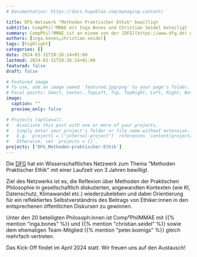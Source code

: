 ```yaml
---
# Documentation: https://docs.hugoblox.com/managing-content/

title: DFG-Netzwerk "Methoden Praktischer Ethik" bewilligt
subtitle: CompPhil²MMAE mit Inga Bones und Christian Seidel beteiligt
summary: CompPhil²MMAE ist an einem von der [DFG](https://www.dfg.de) geförderten Wissenschaftliches Netzwerk zu "Methoden Praktischer Ethik" beteiligt. Das Netzwerk wird moralphilosophische Methoden in angewandten ethischen Kontexten (wie KI, Datenschutz, Klimawandel etc.) untersuchen und die Rolle von Ethiker:innen in den entsprechenen öffentlichen Diskursen reflektieren.
authors: [inga.bones,christian.seidel]
tags: [highlight]
categories: []
date: 2024-03-31T20:26:14+01:00
lastmod: 2024-03-31T20:26:14+01:00
featured: false
draft: false

# Featured image
# To use, add an image named `featured.jpg/png` to your page's folder.
# Focal points: Smart, Center, TopLeft, Top, TopRight, Left, Right, BottomLeft, Bottom, BottomRight.
image:
  caption: ""
  preview_only: false

# Projects (optional).
#   Associate this post with one or more of your projects.
#   Simply enter your project's folder or file name without extension.
#   E.g. `projects = ["internal-project"]` references `content/project/deep-learning/index.md`.
#   Otherwise, set `projects = []`.
projects: ['DFG_Methoden-praktischer-Ethik']
---
```


Die [DFG](https://www.dfg.de) hat ein Wissenschaftliches Netzwerk zum Thema "Methoden Praktischer Ethik" mit einer Laufzeit von 3 Jahren bewilligt. 

<!--more-->

Ziel des Netzwerks ist es, die Reflexion über Methoden der Praktischen Philosophie in gesellschaftlich diskutierten, angewandten Kontexten (wie KI, Datenschutz, Klimawandel etc.) wiederzubeleben und dabei Orientierung für ein reflektiertes Selbstverständnis des Beitrags von Ethiker:innen in den entsprechenen öffentlichen Diskursen zu gewinnen.

Unter den 20 beteiligten Philosoph:innen ist Comp²PhilMMAE mit {{% mention "inga.bones" %}} und {{% mention "christian.seidel" %}} sowie dem ehemaligen Team-Mitglied {{% mention "peter.koenigs" %}} gleich mehrfach vertreten.

Das Kick-Off findet im April 2024 statt. Wir freuen uns auf den Austausch!
